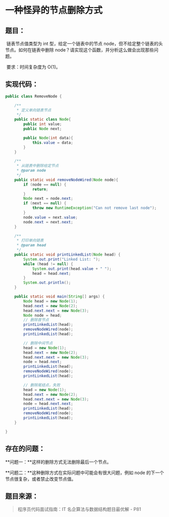 # 一种怪异的节点删除方式

## 题目：

​	链表节点值类型为 int 型，给定一个链表中的节点 node，但不给定整个链表的头节点。如何在链表中删除 node？请实现这个函数，并分析这么做会出现那些问题。

​	要求：时间复杂度为 O(1)。

## 实现代码：

```java
public class RemoveNode {

    /**
     * 定义单向链表节点
     */
    public static class Node{
        public int value;
        public Node next;

        public Node(int data){
            this.value = data;
        }
    }

    /**
     * 从链表中删除给定节点
     * @param node
     */
    public static void removeNodeWired(Node node){
        if (node == null) {
            return;
        }
        Node next = node.next;
        if (next == null) {
            throw new RuntimeException("Can not remove last node");
        }
        node.value = next.value;
        node.next = next.next;
    }

    /**
     * 打印单向链表
     * @param head
     */
    public static void printLinkedList(Node head) {
        System.out.print("Linked List: ");
        while (head != null) {
            System.out.print(head.value + " ");
            head = head.next;
        }
        System.out.println();
    }

    public static void main(String[] args) {
        Node head = new Node(1);
        head.next = new Node(2);
        head.next.next = new Node(3);
        Node node = head;
        // 删除首节点
        printLinkedList(head);
        removeNodeWired(node);
        printLinkedList(head);

        // 删除中间节点
        head = new Node(1);
        head.next = new Node(2);
        head.next.next = new Node(3);
        node = head.next;
        printLinkedList(head);
        removeNodeWired(node);
        printLinkedList(head);

        // 删除尾结点，失败
		head = new Node(1);
		head.next = new Node(2);
		head.next.next = new Node(3);
		node = head.next.next;
		printLinkedList(head);
		removeNodeWired(node);
		printLinkedList(head);
    }

}
```

## 存在的问题：

**问题一：**这样的删除方式无法删除最后一个节点。

**问题二：**这种删除方式在实际问题中可能会有很大问题，例如 node 的下一个节点很复杂，或者禁止改变节点值。

## 题目来源：

> 程序员代码面试指南：IT 名企算法与数据结构题目最优解 - P81